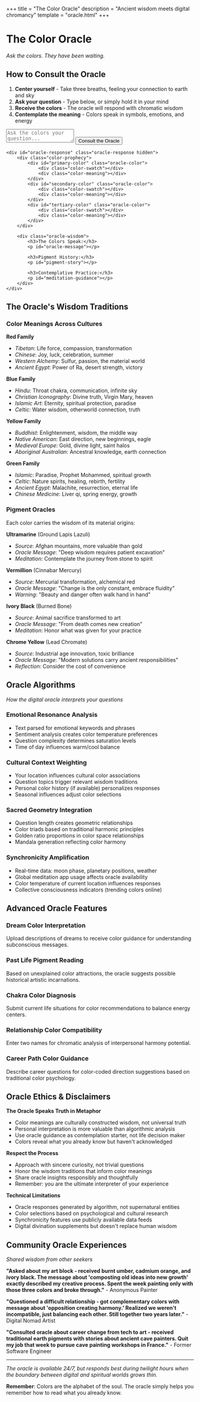 +++
title = "The Color Oracle"
description = "Ancient wisdom meets digital chromancy"
template = "oracle.html"
+++

# The Color Oracle

*Ask the colors. They have been waiting.*

## How to Consult the Oracle

1. **Center yourself** - Take three breaths, feeling your connection to earth and sky
2. **Ask your question** - Type below, or simply hold it in your mind  
3. **Receive the colors** - The oracle will respond with chromatic wisdom
4. **Contemplate the meaning** - Colors speak in symbols, emotions, and energy

<div class="oracle-interface">
    <div class="question-input">
        <textarea id="oracle-question" placeholder="Ask the colors your question..."></textarea>
        <button id="consult-oracle">Consult the Oracle</button>
    </div>
    
    <div id="oracle-response" class="oracle-response hidden">
        <div class="color-prophecy">
            <div id="primary-color" class="oracle-color">
                <div class="color-swatch"></div>
                <div class="color-meaning"></div>
            </div>
            <div id="secondary-color" class="oracle-color">
                <div class="color-swatch"></div>
                <div class="color-meaning"></div>
            </div>
            <div id="tertiary-color" class="oracle-color">
                <div class="color-swatch"></div>
                <div class="color-meaning"></div>
            </div>
        </div>
        
        <div class="oracle-wisdom">
            <h3>The Colors Speak:</h3>
            <p id="oracle-message"></p>
            
            <h3>Pigment History:</h3>
            <p id="pigment-story"></p>
            
            <h3>Contemplative Practice:</h3>
            <p id="meditation-guidance"></p>
        </div>
    </div>
</div>

## The Oracle's Wisdom Traditions

### Color Meanings Across Cultures

**Red Family** 
- *Tibetan*: Life force, compassion, transformation
- *Chinese*: Joy, luck, celebration, summer
- *Western Alchemy*: Sulfur, passion, the material world
- *Ancient Egypt*: Power of Ra, desert strength, victory

**Blue Family**
- *Hindu*: Throat chakra, communication, infinite sky
- *Christian Iconography*: Divine truth, Virgin Mary, heaven
- *Islamic Art*: Eternity, spiritual protection, paradise
- *Celtic*: Water wisdom, otherworld connection, truth

**Yellow Family** 
- *Buddhist*: Enlightenment, wisdom, the middle way
- *Native American*: East direction, new beginnings, eagle
- *Medieval Europe*: Gold, divine light, saint halos
- *Aboriginal Australian*: Ancestral knowledge, earth connection

**Green Family**
- *Islamic*: Paradise, Prophet Mohammed, spiritual growth
- *Celtic*: Nature spirits, healing, rebirth, fertility
- *Ancient Egypt*: Malachite, resurrection, eternal life
- *Chinese Medicine*: Liver qi, spring energy, growth

### Pigment Oracles

Each color carries the wisdom of its material origins:

**Ultramarine** (Ground Lapis Lazuli)
- *Source*: Afghan mountains, more valuable than gold
- *Oracle Message*: "Deep wisdom requires patient excavation"
- *Meditation*: Contemplate the journey from stone to spirit

**Vermillion** (Cinnabar Mercury)
- *Source*: Mercurial transformation, alchemical red
- *Oracle Message*: "Change is the only constant, embrace fluidity"
- *Warning*: "Beauty and danger often walk hand in hand"

**Ivory Black** (Burned Bone)
- *Source*: Animal sacrifice transformed to art
- *Oracle Message*: "From death comes new creation"
- *Meditation*: Honor what was given for your practice

**Chrome Yellow** (Lead Chromate)
- *Source*: Industrial age innovation, toxic brilliance
- *Oracle Message*: "Modern solutions carry ancient responsibilities"
- *Reflection*: Consider the cost of convenience

## Oracle Algorithms

*How the digital oracle interprets your questions*

### Emotional Resonance Analysis
- Text parsed for emotional keywords and phrases
- Sentiment analysis creates color temperature preferences  
- Question complexity determines saturation levels
- Time of day influences warm/cool balance

### Cultural Context Weighting
- Your location influences cultural color associations
- Question topics trigger relevant wisdom traditions
- Personal color history (if available) personalizes responses
- Seasonal influences adjust color selections

### Sacred Geometry Integration  
- Question length creates geometric relationships
- Color triads based on traditional harmonic principles
- Golden ratio proportions in color space relationships
- Mandala generation reflecting color harmony

### Synchronicity Amplification
- Real-time data: moon phase, planetary positions, weather
- Global meditation app usage affects oracle availability
- Color temperature of current location influences responses
- Collective consciousness indicators (trending colors online)

## Advanced Oracle Features

### Dream Color Interpretation
Upload descriptions of dreams to receive color guidance for understanding subconscious messages.

### Past Life Pigment Reading
Based on unexplained color attractions, the oracle suggests possible historical artistic incarnations.

### Chakra Color Diagnosis  
Submit current life situations for color recommendations to balance energy centers.

### Relationship Color Compatibility
Enter two names for chromatic analysis of interpersonal harmony potential.

### Career Path Color Guidance
Describe career questions for color-coded direction suggestions based on traditional color psychology.

## Oracle Ethics & Disclaimers

**The Oracle Speaks Truth in Metaphor**
- Color meanings are culturally constructed wisdom, not universal truth
- Personal interpretation is more valuable than algorithmic analysis
- Use oracle guidance as contemplation starter, not life decision maker
- Colors reveal what you already know but haven't acknowledged

**Respect the Process**
- Approach with sincere curiosity, not trivial questions
- Honor the wisdom traditions that inform color meanings
- Share oracle insights responsibly and thoughtfully
- Remember: you are the ultimate interpreter of your experience

**Technical Limitations**
- Oracle responses generated by algorithm, not supernatural entities
- Color selections based on psychological and cultural research
- Synchronicity features use publicly available data feeds
- Digital divination supplements but doesn't replace human wisdom

## Community Oracle Experiences

*Shared wisdom from other seekers*

**"Asked about my art block - received burnt umber, cadmium orange, and ivory black. The message about 'composting old ideas into new growth' exactly described my creative process. Spent the week painting only with those three colors and broke through."** - Anonymous Painter

**"Questioned a difficult relationship - got complementary colors with message about 'opposition creating harmony.' Realized we weren't incompatible, just balancing each other. Still together two years later."** - Digital Nomad Artist

**"Consulted oracle about career change from tech to art - received traditional earth pigments with stories about ancient cave painters. Quit my job that week to pursue cave painting workshops in France."** - Former Software Engineer

---

*The oracle is available 24/7, but responds best during twilight hours when the boundary between digital and spiritual worlds grows thin.*

**Remember**: Colors are the alphabet of the soul. The oracle simply helps you remember how to read what you already know.